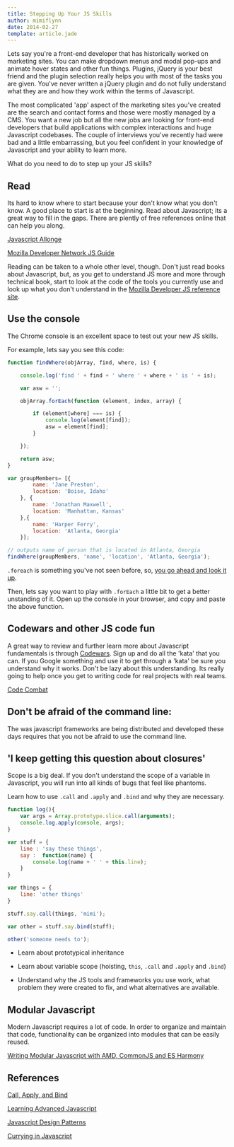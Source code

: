 ```yaml
---
title: Stepping Up Your JS Skills
author: mimiflynn
date: 2014-02-27
template: article.jade
---
```


Lets say you're a front-end developer that has historically worked on marketing sites. You can make dropdown menus and modal pop-ups and animate hover states and other fun things. Plugins, jQuery is your best friend and the plugin selection really helps you with most of the tasks you are given. You've never written a jQuery plugin and do not fully understand what they are and how they work within the terms of Javascript.

<span class="more"></span>

The most complicated 'app' aspect of the marketing sites you've created are the search and contact forms and those were mostly managed by a CMS. You want a new job but all the new jobs are looking for front-end developers that build applications with complex interactions and huge Javascript codebases. The couple of interviews you've recently had were bad and a little embarrassing, but you feel confident in your knowledge of Javascript and your ability to learn more.

What do you need to do to step up your JS skills?

## Read

Its hard to know where to start because your don't know what you don't know. A good place to start is at the beginning. Read about Javascript; its a great way to fill in the gaps. There are plently of free references online that can help you along.

[Javascript Allonge](https://leanpub.com/javascript-allonge/read)

[Mozilla Developer Network JS Guide](https://developer.mozilla.org/en-US/docs/Web/JavaScript/Guide)

Reading can be taken to a whole other level, though. Don't just read books about Javascript, but, as you get to understand JS more and more through technical book, start to look at the code of the tools you currently use and look up what you don't understand in the [Mozilla Developer JS reference site](https://developer.mozilla.org/en-US/docs/Web/JavaScript/Reference).



## Use the console

The Chrome console is an excellent space to test out your new JS skills.

For example, lets say you see this code:

```javascript
function findWhere(objArray, find, where, is) {

    console.log('find ' + find + ' where ' + where + ' is ' + is);

    var asw = '';

    objArray.forEach(function (element, index, array) {

        if (element[where] === is) {
            console.log(element[find]);
            asw = element[find];
        }

    });

    return asw;
}

var groupMembers= [{
        name: 'Jane Preston',
        location: 'Boise, Idaho'
    }, {
        name: 'Jonathan Maxwell',
        location: 'Manhattan, Kansas'
    },{
        name: 'Harper Ferry',
        location: 'Atlanta, Georgia'
    }];

// outputs name of person that is located in Atlanta, Georgia
findWhere(groupMembers, 'name', 'location', 'Atlanta, Georgia');
```

`.foreach` is something you've not seen before, so, [you go ahead and look it up](https://developer.mozilla.org/en-US/docs/Web/JavaScript/Reference/Global_Objects/Array/forEach).

Then, lets say you want to play with `.forEach` a little bit to get a better unstanding of it. Open up the console in your browser, and copy and paste the above function.

## Codewars and other JS code fun

A great way to review and further learn more about Javascript fundamentals is through [Codewars](http://codewars.com). Sign up and do all the 'kata' that you can. If you Google something and use it to get through a 'kata' be sure you understand why it works. Don't be lazy about this understanding. Its really going to help once you get to writing code for real projects with real teams.

[Code Combat](http://codecombat.com/)

## Don't be afraid of the command line:

The was javascript frameworks are being distributed and developed these days requires that you not be afraid to use the command line.

## 'I keep getting this question about closures'

Scope is a big deal. If you don't understand the scope of a variable in Javascript, you will run into all kinds of bugs that feel like phantoms.

Learn how to use `.call` and `.apply` and `.bind` and why they are necessary.

```javascript
function log(){
    var args = Array.prototype.slice.call(arguments);
    console.log.apply(console, args);
}
```

```javascript
var stuff = {
    line : 'say these things',
    say :  function(name) {
        console.log(name + ' ' + this.line);
    }
}

var things = {
    line: 'other things'
}

stuff.say.call(things, 'mimi');

var other = stuff.say.bind(stuff);

other('someone needs to');
```

* Learn about prototypical inheritance

* Learn about variable scope (hoisting, `this`, `.call` and `.apply` and `.bind`)

* Understand why the JS tools and frameworks you use work, what problem they were created to fix, and what alternatives are available.

## Modular Javascript

Modern Javascript requires a lot of code. In order to organize and maintain that code, functionality can be organized into modules that can be easily reused.

[Writing Modular Javascript with AMD, CommonJS and ES Harmony](http://addyosmani.com/writing-modular-js/)


## References

[Call, Apply, and Bind](http://dailyjs.com/2012/06/25/this-binding/)

[Learning Advanced Javascript](http://ejohn.org/apps/learn/)

[Javascript Design Patterns](http://addyosmani.com/resources/essentialjsdesignpatterns/book/)

[Currying in Javascript](https://medium.com/p/ce6da2d324fe)

